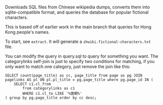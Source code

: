 Downloads SQL files from Chinese wikipedia dumps, converts them into
sqlite-compatible format, and queries the database for popular fictional
characters.

This is based off of earlier work in the main branch that queries for Hong Kong
people's names.

To start, see `extract`. It will generate a `zhwiki.fictional-characters.txt` file.

You can modify the query in query.sql to query for something you want. The categorylinks self-join is just to specify two conditions for matching, if you only want to match one category, just remove the join like this:

```
SELECT count(page_title) as cc, page_title from page as pg JOIN pagelinks AS pl ON pl.pl_title = pg.page_title where pg.page_id IN (
    SELECT c1.cl_from
        from categorylinks as c1
        WHERE c1.cl_to LIKE '%唐朝%'
) group by pg.page_title order by cc desc;
```
